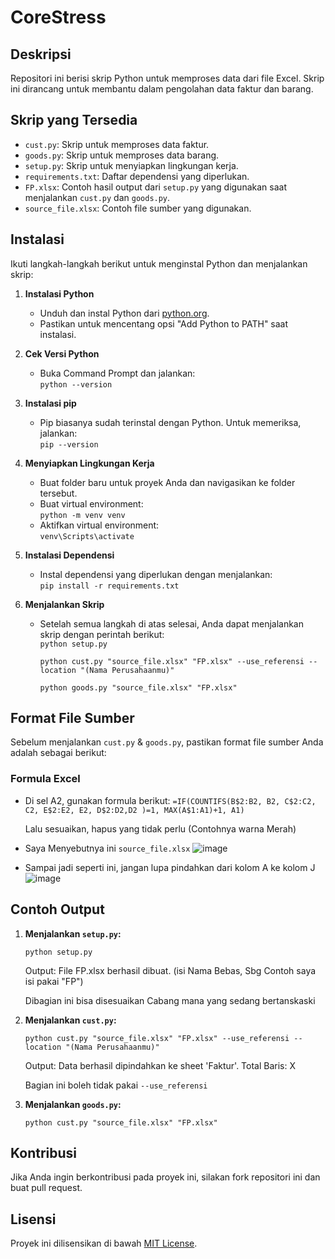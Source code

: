 # CoreStress  

## Deskripsi  
Repositori ini berisi skrip Python untuk memproses data dari file Excel. Skrip ini dirancang untuk membantu dalam pengolahan data faktur dan barang.  
  
## Skrip yang Tersedia  
- `cust.py`: Skrip untuk memproses data faktur.  
- `goods.py`: Skrip untuk memproses data barang.  
- `setup.py`: Skrip untuk menyiapkan lingkungan kerja.  
- `requirements.txt`: Daftar dependensi yang diperlukan.  
- `FP.xlsx`: Contoh hasil output dari `setup.py` yang digunakan saat menjalankan `cust.py` dan `goods.py`.  
- `source_file.xlsx`: Contoh file sumber yang digunakan.  
  
## Instalasi  
Ikuti langkah-langkah berikut untuk menginstal Python dan menjalankan skrip:  
  
1. **Instalasi Python**  
   - Unduh dan instal Python dari [python.org](https://www.python.org/downloads/).  
   - Pastikan untuk mencentang opsi "Add Python to PATH" saat instalasi.  
  
2. **Cek Versi Python**  
   - Buka Command Prompt dan jalankan:  
     ```python --version```
     
3. **Instalasi pip**  
   - Pip biasanya sudah terinstal dengan Python. Untuk memeriksa, jalankan:  
     ```pip --version```
     
4. **Menyiapkan Lingkungan Kerja**  
   - Buat folder baru untuk proyek Anda dan navigasikan ke folder tersebut.  
   - Buat virtual environment:  
     ```python -m venv venv```
   - Aktifkan virtual environment:  
     ```venv\Scripts\activate```
     
5. **Instalasi Dependensi**  
   - Instal dependensi yang diperlukan dengan menjalankan:  
     ```pip install -r requirements.txt```

6. **Menjalankan Skrip**  
   - Setelah semua langkah di atas selesai, Anda dapat menjalankan skrip dengan perintah berikut:  
     ```python setup.py```
     
     ```python cust.py "source_file.xlsx" "FP.xlsx" --use_referensi --location "(Nama Perusahaanmu)"```
     
     ```python goods.py "source_file.xlsx" "FP.xlsx"```

## Format File Sumber  
Sebelum menjalankan `cust.py` & `goods.py`, pastikan format file sumber Anda adalah sebagai berikut:

### Formula Excel  
- Di sel A2, gunakan formula berikut: 
  ```=IF(COUNTIFS(B$2:B2, B2, C$2:C2, C2, E$2:E2, E2, D$2:D2,D2 )=1, MAX(A$1:A1)+1, A1)```

  Lalu sesuaikan, hapus yang tidak perlu (Contohnya warna Merah)

- Saya Menyebutnya ini ```source_file.xlsx```
    ![image](https://github.com/user-attachments/assets/e36af949-60ea-4fed-9aa4-4ff856c6d2a1)

- Sampai jadi seperti ini, jangan lupa pindahkan dari kolom A ke kolom J
    ![image](https://github.com/user-attachments/assets/28b99137-0f28-42b8-b419-6be4bc55737e)
  
## Contoh Output  
1. **Menjalankan `setup.py`:**
   
     ```python setup.py```

     Output: File FP.xlsx berhasil dibuat. (isi Nama Bebas, Sbg Contoh saya isi pakai "FP")

     Dibagian ini bisa disesuaikan Cabang mana yang sedang bertanskaski
   
3. **Menjalankan `cust.py`:**
   
     ```python cust.py "source_file.xlsx" "FP.xlsx" --use_referensi --location "(Nama Perusahaanmu)"```

     Output: Data berhasil dipindahkan ke sheet 'Faktur'. Total Baris: X

     Bagian ini boleh tidak pakai ```--use_referensi```
   
3. **Menjalankan `goods.py`:**
   
     ```python cust.py "source_file.xlsx" "FP.xlsx"```

## Kontribusi  
Jika Anda ingin berkontribusi pada proyek ini, silakan fork repositori ini dan buat pull request.  
  
## Lisensi  
Proyek ini dilisensikan di bawah [MIT License](LICENSE).  
